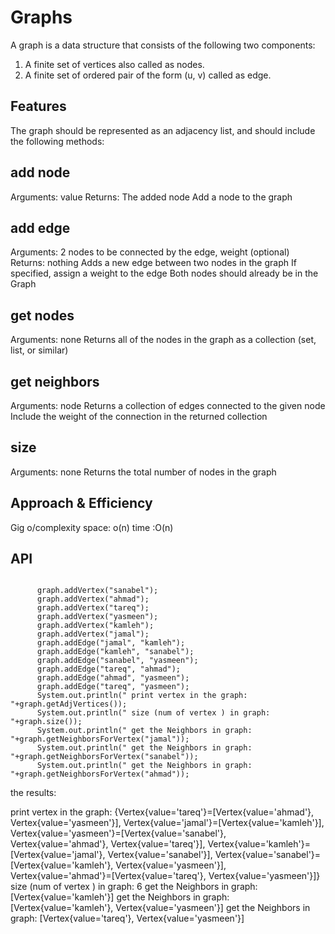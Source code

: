 # Graphs

<!-- Short summary or background information -->

A graph is a data structure that consists of the following two components:

1. A finite set of vertices also called as nodes.
2. A finite set of ordered pair of the form (u, v) called as edge.


## Features

The graph should be represented as an adjacency list, and should include the following methods:

## add node

Arguments: value
Returns: The added node
Add a node to the graph

## add edge

Arguments: 2 nodes to be connected by the edge, weight (optional)
Returns: nothing
Adds a new edge between two nodes in the graph
If specified, assign a weight to the edge
Both nodes should already be in the Graph

## get nodes

Arguments: none
Returns all of the nodes in the graph as a collection (set, list, or similar)

## get neighbors

Arguments: node
Returns a collection of edges connected to the given node
Include the weight of the connection in the returned collection

## size

Arguments: none
Returns the total number of nodes in the graph

## Approach & Efficiency

<!-- What approach did you take? Why? What is the Big O space/time for this approach? -->

Gig o/complexity
space: o(n)
time :O(n)

## API

<!-- Description of each method publicly available in your Graph -->

```Graph graph = new Graph();

      graph.addVertex("sanabel");
      graph.addVertex("ahmad");
      graph.addVertex("tareq");
      graph.addVertex("yasmeen");
      graph.addVertex("kamleh");
      graph.addVertex("jamal");
      graph.addEdge("jamal", "kamleh");
      graph.addEdge("kamleh", "sanabel");
      graph.addEdge("sanabel", "yasmeen");
      graph.addEdge("tareq", "ahmad");
      graph.addEdge("ahmad", "yasmeen");
      graph.addEdge("tareq", "yasmeen");
      System.out.println(" print vertex in the graph: "+graph.getAdjVertices());
      System.out.println(" size (num of vertex ) in graph: "+graph.size());
      System.out.println(" get the Neighbors in graph: "+graph.getNeighborsForVertex("jamal"));
      System.out.println(" get the Neighbors in graph: "+graph.getNeighborsForVertex("sanabel"));
      System.out.println(" get the Neighbors in graph: "+graph.getNeighborsForVertex("ahmad"));
```

the results:  

print vertex in the graph: {Vertex{value='tareq'}=[Vertex{value='ahmad'}, Vertex{value='yasmeen'}], Vertex{value='jamal'}=[Vertex{value='kamleh'}], Vertex{value='yasmeen'}=[Vertex{value='sanabel'}, Vertex{value='ahmad'}, Vertex{value='tareq'}], Vertex{value='kamleh'}=[Vertex{value='jamal'}, Vertex{value='sanabel'}], Vertex{value='sanabel'}=[Vertex{value='kamleh'}, Vertex{value='yasmeen'}], Vertex{value='ahmad'}=[Vertex{value='tareq'}, Vertex{value='yasmeen'}]}
 size (num of vertex ) in graph: 6
 get the Neighbors in graph: [Vertex{value='kamleh'}]
 get the Neighbors in graph: [Vertex{value='kamleh'}, Vertex{value='yasmeen'}]
 get the Neighbors in graph: [Vertex{value='tareq'}, Vertex{value='yasmeen'}]

